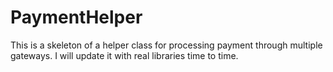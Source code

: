PaymentHelper
=============

This is a skeleton of a helper class for processing payment through multiple gateways. 
I will update it with real libraries time to time.
